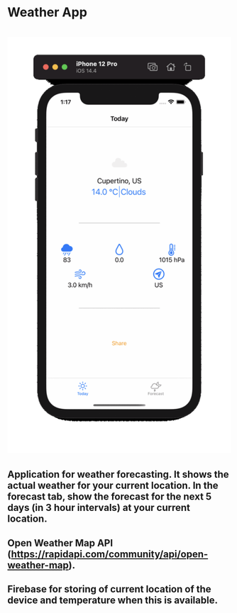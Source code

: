 #  Weather App

# ![Alt Text](Weather.gif)

## Application for weather forecasting. It shows the actual weather for your current location. In the forecast tab, show the forecast for the next 5 days (in 3 hour intervals) at your current location.

## Open Weather Map API (https://rapidapi.com/community/api/open-weather-map).

## Firebase for storing of current location of the device and temperature when this is available.

